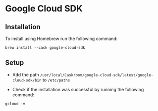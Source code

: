 # Google Cloud SDK

## Installation

To install using Homebrew run the following command:
```
brew install --cask google-cloud-sdk
```

## Setup

- Add the path `/usr/local/Caskroom/google-cloud-sdk/latest/google-cloud-sdk/bin` to `/etc/paths`

- Check if the installation was successful by running the following command:
```
gcloud -v
```
